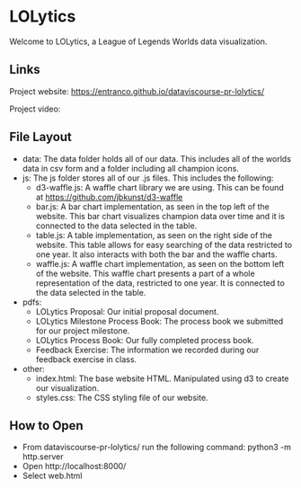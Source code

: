 # LOLytics
Welcome to LOLytics, a League of Legends Worlds data visualization.

## Links
Project website: https://entranco.github.io/dataviscourse-pr-lolytics/

Project video: 

## File Layout
- data: The data folder holds all of our data. This includes all of the worlds data in csv form and a folder including all champion icons.
- js: The js folder stores all of our .js files. This includes the following:
    - d3-waffle.js: A waffle chart library we are using. This can be found at https://github.com/jbkunst/d3-waffle
    - bar.js: A bar chart implementation, as seen in the top left of the website. This bar chart visualizes champion data over time and it is connected to the data selected in the table.
    - table.js: A table implementation, as seen on the right side of the website. This table allows for easy searching of the data restricted to one year. It also interacts with both the bar and the waffle charts.
    - waffle.js: A waffle chart implementation, as seen on the bottom left of the website. This waffle chart presents a part of a whole representation of the data, restricted to one year. It is connected to the data selected in the table.
- pdfs:
    - LOLytics Proposal: Our initial proposal document.
    - LOLytics Milestone Process Book: The process book we submitted for our project milestone.
    - LOLytics Process Book: Our fully completed process book.
    - Feedback Exercise: The information we recorded during our feedback exercise in class.
- other:
    - index.html: The base website HTML. Manipulated using d3 to create our visualization.
    - styles.css: The CSS styling file of our website.

## How to Open
- From dataviscourse-pr-lolytics/ run the following command: python3 -m http.server
- Open http://localhost:8000/
- Select web.html